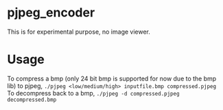 # pjpeg_encoder
This is for experimental purpose, no image viewer.

# Usage 
To compress a bmp (only 24 bit bmp is supported for now due to the bmp lib) to pjpeg,
`./pjpeg <low/medium/high> inputfile.bmp compressed.pjpeg`
To decompress back to a bmp,
`./pjpeg -d compressed.pjpeg decompressed.bmp`

